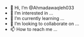 - 👋 Hi, I’m @Ahmadawaqleh033
- 👀 I’m interested in ...
- 🌱 I’m currently learning ...
- 💞️ I’m looking to collaborate on ...
- 📫 How to reach me ...

<!---
Ahmadawaqleh033/Ahmadawaqleh033 is a ✨ special ✨ repository because its `README.md` (this file) appears on your GitHub profile.[contacts.csv](https://github.com/Ahmadawaqleh033/Ahmadawaqleh033/files/9616590/contacts.csv)

You can click the Preview link to take a look at your changes.
--->
